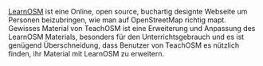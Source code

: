 [LearnOSM](http://learnosm.org/) ist eine Online, open source, buchartig designte Webseite um Personen beizubringen, wie man auf OpenStreetMap richtig mapt. Gewisses Material von TeachOSM ist eine Erweiterung und Anpassung des LearnOSM Materials, besonders für den Unterrichtsgebrauch  und es ist genügend Überschneidung, dass Benutzer von TeachOSM es nützlich finden, ihr Material mit LearnOSM zu erweitern.
